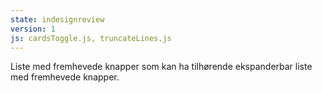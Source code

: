 ```yaml
---
state: indesignreview
version: 1
js: cardsToggle.js, truncateLines.js
---
```

Liste med fremhevede knapper som kan ha tilhørende ekspanderbar liste med fremhevede knapper.